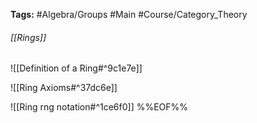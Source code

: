 **Tags:** #Algebra/Groups #Main #Course/Category_Theory
###### [[Rings]]

![[Definition of a Ring#^9c1e7e]]

![[Ring Axioms#^37dc6e]]

![[Ring rng notation#^1ce6f0]]
%%EOF%%